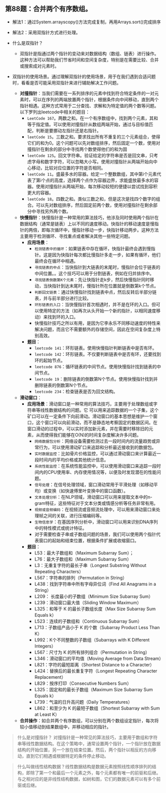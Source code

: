 ## 第88题：合并两个有序数组。

- 解法1：通过System.arrayscopy()方法完成复制，再用Arrays.sort()完成排序


- 解法2：采用双指针方式进行处理。


- 什么是双指针？
  - 双指针是指通过两个指针的变动来对数据结构（数组、链表）进行操作。这种方法可以帮助我们节省时间和空间复杂度，特别是在需要比较、合并或搜索成对元素时。


- 双指针的使用场景。通过理解双指针的使用场景，用于在我们遇到合适问题时，看看是否可能采用双指针来进行辅助解决工作问题。
  - <b>对撞指针</b>：当我们需要在一系列排序的元素中找到符合特定条件的一对元素时，可以在序列的两端放置两个指针，根据条件向中间移动，直到两个指针相遇。这种方式常用于二分查找、求解和为特定值的两个数等问题。以下罗列出leetcode中相关的题目：
    - `LeetCode 167`。两数之和。在一个有序数组中，找到两个元素，其和等于指定值。可以使用对撞指针从数组两端开始，通过与目标值匹配，判断是要挪动左指针还是右指针。
    - `leetCode 15`。三数之和。要求找出所有不重复的三个元素组合，使得它们的和为0。这个问题可以先对数组排序，然后固定一个数，使用对撞指针在剩余的部分中寻找两个数使得他们的和为固
    - `leetCode 125`。回文字符串。验证给定的字符串是否是回文串，只考虑字母和数字字符，可以忽略大小写。使用对撞指针从两端开始向中心移动，比较对应位置的字符是否相同。
    - `leetCode 11`。盛最多水的容器。给定一个整数数组，其中第i个元素代表了第i个点的高度，选择两个点作为容器边界，求能盛放最多水的容器。使用对撞指针从两端开始，每次移动较短的便捷以尝试找到容积更大的容器。
    - `leetCode 18`。四数之和。类似三数之和，但是这次是找四个数字的组合。可以先对数组排序，然后固定前两个数，使用对撞指针在剩余部分中寻找另外两个数。
  - <b>快慢指针</b>：快慢指针是一种常用的算法技巧，他涉及同时使用两个指针在数据结构（通常是链表）上以不同的速度移动。快指针的移动速度是慢指针的两倍，即每次循环中，慢指针移动一步，快指针移动两步。这种方法主要用于检测循环、寻找重点或者解决其他一些特定问题。
    - <b>应用场景</b>：
      - `检测链表中的循环`：如果链表中存在循环，快指针最终会遇到慢指针。这是因为快指针每次都比慢指针多走一步，如果有循环，他们最终会在循环中相遇。
      - `寻找链表的中点`：当快指针到大链表的末尾时，慢指针会位于链表的中间位置。。这个技巧可以用于分割链表，例如在归并排序中。
      - `寻找链表倒数第K个元素`：先让快指针走k步，然后快慢指针同时移动，当快指针到达末尾时，慢指针所在位置就是倒数第k个节点。
      - `判断回文链表`：通过快慢指针找到链表中点，然后反转后半部分链表，并与前半部分进行比较。
      - `环形链表的入口`：当快慢指针首次相遇时，并不是在环的入口。但可以使用特定的方法（如再次从头开始一个新的指针，以相同速度移动）来找到环的入口。
      - 快慢指针技巧之所以有用，是因为它李永乐不同移动速度的特性来解决问题，而且它不需要额外的存储空间，因此在空间复杂度上特别高效。
    - <b>题目</b>：
      - `leetcode 141`：环形链表。使用快慢指针判断链表中是否有环。
      - `leetcode 142`：环形链表。不仅要判断链表中是否有环，还要找到环的起始节点。
      - `leetcode 876`：循环链表的中间节点。使用快慢指针找到链表的中间节点。
      - `leetcode 19`：删除链表的倒数第N个节点。使用快慢指针找到并删除链表的倒数第N个节点。
      - `leetcode 234`：检查链表是否为回文结构。
  - <b>滑动窗口</b>：
    - <b>应用场景</b>：滑动窗口是一种常用的算法技巧，主要用于处理数组或字符串等线性数据结构的问题。它 可以用来追踪数据的一个子集，这个矿口可以在一定条件下向前滑动。滑动窗口的基本思想是维护一个窗口，这个窗口可以向前滑动，而不是静态地考察固定的数据区间。在窗口滑动的过程中，可以实时添加新元素，并在需要时移除旧的元素，从而使得我们能够在O(N)的时间复杂度解决许多问题。
      - `网络数据包分析`：网络设备需要检测过去一段时间内的流量趋势或异常行为，可以使用滑动矿口来追踪和分析最近接收到的数据包。
      - `实时数据监控`：比如骨片价格监控，可以通过滑动窗口来计算最近一段时间内的平均价格或其他统计信息。
      - `系统性能监控`：在系统性能监控中，可以使用滑动窗口来追踪一段时间内的CPU使用率、内存使用情况等，以便及时发现潜在的性能问题。
      - `信号处理`：在信号处理领域，窗口滑动常用于平滑处理（如移动平均）或变换（如快速傅里叶变换中的窗口函数）。
      - `文本处理分析`：在NLP领域，滑动窗口可以用来提取文本中的n-gram特征，这些特征对于文本分类或情感分析等任务非常有用。
      - `视频或音频编码`：在视频流或音频流处理中，可以用来滑动窗口来处理帧之间的关联，进行压缩编码等。
      - `生物信息学`：在基因序列分析中，滑动窗口可以用来识别DNA序列中的特性模式或统计特征。
      - 对于需要检查子串或子数组问题的场景，我们可以使用两个指针代表窗口的起始和结束位置，根据条件扩展或收缩窗口。
    - <b>题目</b>：
      - L53：最大子数组和（Maximum Subarray Sum）；
      - L76：最大子数组和（Maximum Subarray Sum）
      - L3：无重复字符的最长子串（Longest Substring Without Repeating Characters）
      - L567：字符串的排列（Permutation in String）
      - L438：找到字符串中所有字母异位词（Find All Anagrams in a String）
      - L209： 长度最小的子数组（Minimum Size Subarray Sum）
      - L239：滑动窗口最大值（Sliding Window Maximum）
      - L325：和等于 K 的最长子数组长度（Max Size Subarray Sum Equals k）
      - L523：连续的子数组和（Continuous Subarray Sum）
      - L713：子数组产品小于 K 的个数（Subarray Product Less Than K）
      - L992：K个不同整数的子数组（Subarrays with K Different Integers）
      - L567：尺寸为 K 的所有排列组合（Permutation in String）
      - L346：滑动窗口的平均值（Moving Average from Data Stream）
      - L821：字符的最短距离（Shortest Distance to a Character）
      - L424：替换后的最长重复字符（Longest Repeating Character Replacement）
      - L829：按序打印（Consecutive Numbers Sum）
      - L325：固定和的最长子数组（Maximum Size Subarray Sum Equals k）
      - L739：气温的日升高问题（Daily Temperatures）
      - L862：和至少为 K 的最短子数组（Shortest Subarray with Sum at Least K）
  - <b>合并操作</b>：如合并两个有序数组，可以分别在两个数组设定指针，每次将较小值移动到结果数组中，并移动相应的指针。

> 什么是对撞指针？ 对撞指针是一种常见的算法技巧，主要用于数组和字符串等线性数据结构。在这个策略中，通常设置两个指针，一个指针放在数据结构的开始位置，另一个放在结束位置。然后，两个指针以相反的方向移动，直到它们相遇或根据特定的条件停止移动。

> 什么叫做线性结构数据？线性数据结构是数据元素按照线性顺序排列的结构，即除了第一个和最后一个元素之外，每个元素都有唯一的前驱和后继。与之相对应的是非线性结构数据，如树和图，它们的数据元素可以有多个前驱或后继。